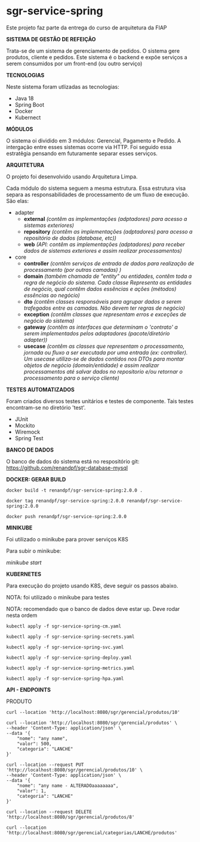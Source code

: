# sgr-service-spring

Este projeto faz parte da entrega do curso de arquitetura da FIAP

**SISTEMA DE GESTÃO DE REFEIÇÃO**

Trata-se de um sistema de gerenciamento de pedidos. O sistema gere produtos, cliente e pedidos.
Este sistema é o backend e expõe serviços a serem consumidos por um front-end (ou outro serviço) 

**TECNOLOGIAS**

Neste sistema foram utlizadas as tecnologias:
* Java 18
* Spring Boot
* Docker
* Kubernect

**MÓDULOS**

O sistema oi dividido em 3 módulos: Gerencial, Pagamento e Pedido. A intergação entre esses sistemas ocorre via HTTP. Foi seguido essa estratêgia pensando em futuramente separar esses serviços.

**ARQUITETURA**

O projeto foi desenvolvido usando Arquitetura Limpa.

Cada módulo do sistema seguem a mesma estrutura. Essa estrutura visa separa as responsabilidades de processamento de um fluxo de execução. São elas:
* adapter
    - **external** *(contêm as implementações (adptadores) para acesso a sistemas exteriores)*
    - **repository** *(contêm as implementações (adptadores) para acesso a repositório de dados (database, etc))*
    - **web** *(API: contêm as implementações (adptadores) para receber dados de sistemas exteriores e assim realizar processamentos)*
* core
    - **controller** *(contêm serviços de entrada de dados para realização de processamento (por outras camadas) )*
    - **domain** *(também chamada de "entity" ou entidades, contêm toda a regra de negócio do sistema. Cada classe Representa as entidades de negócio, qual contêm dados essências e ações (métodos) essências ao negócio)*
    - **dto** *(contêm classes responsáveis para agrupar dados a serem trafegados entre as camadas. Não devem ter regras de negócio)*
    - **exception** *(contêm classes que representam erros e exceções de negócio do sistema)*
    - **gateway** *(contêm as interfaces que determinam o 'contrato' a serem implementados pelos adaptadores (pacote/diretório adapter))*
    - **usecase** *(contêm as classes que representam o processamento, jornada ou fluxo a ser executada por uma entrada (ex: controller). Um usecase utiliza-se de dados contidos nos DTOs para montar objetos de negócio (domain/entidade) e assim realizar processamentos até salvar dados no repositorio e/ou retornar o processamento para o serviço cliente)*


**TESTES AUTOMATIZADOS**

Foram criados diversos testes unitários e testes de componente. Tais testes encontram-se no diretório 'test'.
* JUnit
* Mockito
* Wiremock
* Spring Test

**BANCO DE DADOS**

O banco de dados do sistema está no respositório git: https://github.com/renandpf/sgr-database-mysql

**DOCKER: GERAR BUILD**

```
docker build -t renandpf/sgr-service-spring:2.0.0 .

docker tag renandpf/sgr-service-spring:2.0.0 renandpf/sgr-service-spring:2.0.0

docker push renandpf/sgr-service-spring:2.0.0
```

**MINIKUBE**

Foi utilizado o minikube para prover serviços K8S

Para subir o minikube:

*minikube start*

**KUBERNETES**

Para execução do projeto usando K8S, deve seguir os passos abaixo. 

NOTA: foi utilizado o minikube para testes

NOTA: recomendado que o banco de dados deve estar up. Deve rodar nesta ordem

```
kubectl apply -f sgr-service-spring-cm.yaml

kubectl apply -f sgr-service-spring-secrets.yaml

kubectl apply -f sgr-service-spring-svc.yaml

kubectl apply -f sgr-service-spring-deploy.yaml

kubectl apply -f sgr-service-spring-metrics.yaml

kubectl apply -f sgr-service-spring-hpa.yaml
```

**API - ENDPOINTS**

PRODUTO
```
curl --location 'http://localhost:8080/sgr/gerencial/produtos/10'
```
```
curl --location 'http://localhost:8080/sgr/gerencial/produtos' \
--header 'Content-Type: application/json' \
--data '{
    "nome": "any name",
    "valor": 500,
    "categoria": "LANCHE"
}'
```
```
curl --location --request PUT 'http://localhost:8080/sgr/gerencial/produtos/10' \
--header 'Content-Type: application/json' \
--data '{
    "nome": "any name - ALTERADOaaaaaaaa",
    "valor": 1,
    "categoria": "LANCHE"
}'
```
```
curl --location --request DELETE 'http://localhost:8080/sgr/gerencial/produtos/8'
```
```
curl --location 'http://localhost:8080/sgr/gerencial/categorias/LANCHE/produtos'
```